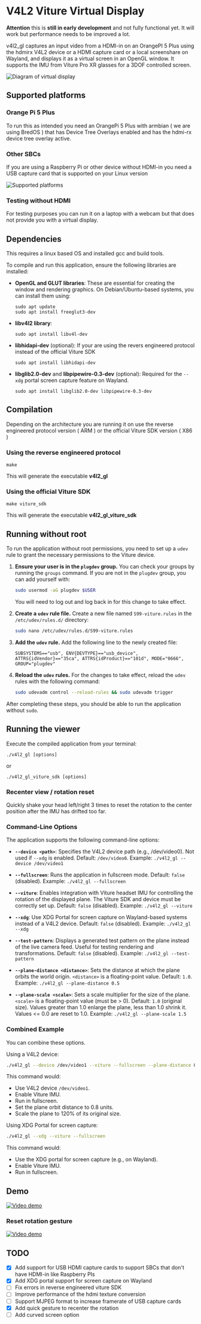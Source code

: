 # V4L2 Viture Virtual Display

**Attention** this is **still in early development** and not fully functional yet. It will work but performance needs to be improved a lot. 

v4l2_gl captures an input video from a HDMI-in on an OrangePI 5 Plus using the hdmirx V4L2 device or a HDMI capture card or a local screenshare on Wayland, and displays it as a virtual screen in an OpenGL window. It supports the IMU from Viture Pro XR glasses for a 3DOF controlled screen.

![Diagram of virtual display](https://github.com/mgschwan/viture_virtual_display/blob/main/assets/virtual_display.png?raw=true)

## Supported platforms

### Orange Pi 5 Plus

To run this as intended you need an OrangePi 5 Plus with armbian ( we are using BredOS ) that has Device Tree Overlays enabled and has the hdmi-rx device tree overlay active.

### Other SBCs

If you are using a Raspberry Pi or other device without HDMI-in you need a USB capture card that is supported on your Linux version

![Supported platforms](https://github.com/mgschwan/viture_virtual_display/blob/main/assets/supported_platform.jpg?raw=true)


### Testing without HDMI

For testing purposes you can run it on a laptop with a webcam but that does not provide you with a virtual display.

## Dependencies

This requires a linux based OS and installed gcc and build tools.

To compile and run this application, ensure the following libraries are installed:

-   **OpenGL and GLUT libraries**:
    These are essential for creating the window and rendering graphics. On Debian/Ubuntu-based systems, you can install them using:
    ```
    sudo apt update
    sudo apt install freeglut3-dev
    ```

-   **libv4l2 library**:
    ```
    sudo apt install libv4l-dev
    ```

-   **libhidapi-dev** (optional): If your are using the revers engineered protocol instead of the official Viture SDK
    ```
    sudo apt install libhidapi-dev
    ```

-   **libglib2.0-dev** and **libpipewire-0.3-dev** (optional): Required for the `--xdg` portal screen capture feature on Wayland.
    ```
    sudo apt install libglib2.0-dev libpipewire-0.3-dev
    ```


## Compilation

Depending on the architecture you are running it on use the reverse engineered protocol version ( ARM ) or the official Viture SDK version ( X86 )

### Using the reverse engineered protocol
```
make
```
This will generate the executable **v4l2_gl**


### Using the official Viture SDK
```
make viture_sdk
```
This will generate the executable **v4l2_gl_viture_sdk**


## Running without root

To run the application without root permissions, you need to set up a `udev` rule to grant the necessary permissions to the Viture device.

1.  **Ensure your user is in the `plugdev` group.**
    You can check your groups by running the `groups` command. If you are not in the `plugdev` group, you can add yourself with:
    ```bash
    sudo usermod -aG plugdev $USER
    ```
    You will need to log out and log back in for this change to take effect.

2.  **Create a `udev` rule file.**
    Create a new file named `S99-viture.rules` in the `/etc/udev/rules.d/` directory:
    ```bash
    sudo nano /etc/udev/rules.d/S99-viture.rules
    ```

3.  **Add the `udev` rule.**
    Add the following line to the newly created file:
    ```
    SUBSYSTEMS=="usb", ENV{DEVTYPE}=="usb_device", ATTRS{idVendor}=="35ca", ATTRS{idProduct}=="101d", MODE="0666", GROUP="plugdev"
    ```

4.  **Reload the `udev` rules.**
    For the changes to take effect, reload the `udev` rules with the following command:
    ```bash
    sudo udevadm control --reload-rules && sudo udevadm trigger
    ```

After completing these steps, you should be able to run the application without `sudo`.


## Running the viewer

Execute the compiled application from your terminal:
```
./v4l2_gl [options]
```
or
```
./v4l2_gl_viture_sdk [options]
```

### Recenter view / rotation reset

Quickly shake your head left/right 3 times to reset the rotation to the center position after the IMU has drifted too far.


### Command-Line Options

The application supports the following command-line options:

-   **`--device <path>`**:
    Specifies the V4L2 device path (e.g., /dev/video0). Not used if `--xdg` is enabled.
    Default: `/dev/video0`.
    Example: `./v4l2_gl --device /dev/video1`

-   **`--fullscreen`**:
    Runs the application in fullscreen mode.
    Default: `false` (disabled).
    Example: `./v4l2_gl --fullscreen`

-   **`--viture`**:
    Enables integration with Viture headset IMU for controlling the rotation of the displayed plane. The Viture SDK and device must be correctly set up.
    Default: `false` (disabled).
    Example: `./v4l2_gl --viture`

-   **`--xdg`**:
    Use XDG Portal for screen capture on Wayland-based systems instead of a V4L2 device.
    Default: `false` (disabled).
    Example: `./v4l2_gl --xdg`

-   **`--test-pattern`**:
    Displays a generated test pattern on the plane instead of the live camera feed. Useful for testing rendering and transformations.
    Default: `false` (disabled).
    Example: `./v4l2_gl --test-pattern`

-   **`--plane-distance <distance>`**:
    Sets the distance at which the plane orbits the world origin. `<distance>` is a floating-point value.
    Default: `1.0`.
    Example: `./v4l2_gl --plane-distance 0.5`

-   **`--plane-scale <scale>`**:
    Sets a scale multiplier for the size of the plane. `<scale>` is a floating-point value (must be > 0).
    Default: `1.0` (original size). Values greater than 1.0 enlarge the plane, less than 1.0 shrink it. Values <= 0.0 are reset to 1.0.
    Example: `./v4l2_gl --plane-scale 1.5`

### Combined Example

You can combine these options.

Using a V4L2 device:
```bash
./v4l2_gl --device /dev/video1 --viture --fullscreen --plane-distance 0.8 --plane-scale 1.2
```
This command would:
- Use V4L2 device `/dev/video1`.
- Enable Viture IMU.
- Run in fullscreen.
- Set the plane orbit distance to 0.8 units.
- Scale the plane to 120% of its original size.

Using XDG Portal for screen capture:
```bash
./v4l2_gl --xdg --viture --fullscreen
```
This command would:
- Use the XDG portal for screen capture (e.g., on Wayland).
- Enable Viture IMU.
- Run in fullscreen.


## Demo

[![Video demo](https://img.youtube.com/vi/D6w5kAA22Ts/0.jpg)](https://youtu.be/D6w5kAA22Ts)

### Reset rotation gesture

[![Video demo](https://img.youtube.com/vi/yIymNF4RbDQ/0.jpg)](https://youtu.be/yIymNF4RbDQ)


## TODO

 - [x] Add support for USB HDMI capture cards to support SBCs that don't have HDMI-in like Raspberry PIs
 - [x] Add XDG portal support for screen capture on Wayland
 - [ ] Fix errors in reverse engineered viture SDK
 - [ ] Improve performance of the hdmi texture conversion
 - [ ] Support MJPEG format to increase framerate of USB capture cards
 - [x] Add quick gesture to recenter the rotation
 - [ ] Add curved screen option
